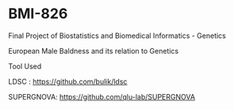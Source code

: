 # BMI-826
Final Project of Biostatistics and Biomedical Informatics - Genetics


European Male Baldness and its relation to Genetics


Tool Used

LDSC : https://github.com/bulik/ldsc

SUPERGNOVA: https://github.com/qlu-lab/SUPERGNOVA

